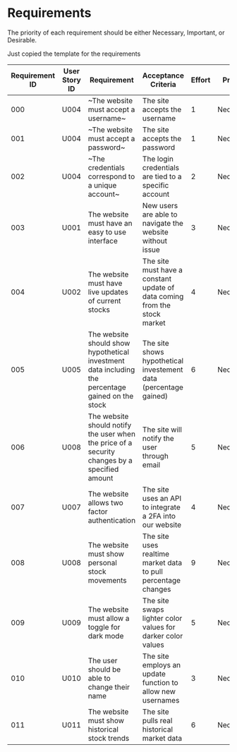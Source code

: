 # Requirements

The priority of each requirement should be either Necessary, Important, or Desirable.

Just copied the template for the requirements

| Requirement ID | User Story ID | Requirement                                                                                       | Acceptance Criteria                                                       | Effort | Priority  | Status   |
| -------------- | ------------- | ------------------------------------------------------------------------------------------------- | ------------------------------------------------------------------------- | ------ | --------- | -------- |
| 000            | U004          | ~The website must accept a username~                                                              | The site accepts the username                                             | 1      | Necessary | Verified |
| 001            | U004          | ~The website must accept a password~                                                              | The site accepts the password                                             | 1      | Necessary | Verified |
| 002            | U004          | ~The credentials correspond to a unique account~                                                  | The login credentials are tied to a specific account                      | 2      | Necessary | Verified |
| 003            | U001          | The website must have an easy to use interface                                                    | New users are able to navigate the website without issue                  | 3      | Necessary | Verified |
| 004            | U002          | The website must have live updates of current stocks                                              | The site must have a constant update of data coming from the stock market | 4      | Necessary | Verified |
| 005            | U005          | The website should show hypothetical investment data including the percentage gained on the stock | The site shows hypothetical investement data (percentage gained)          | 6      | Necessary | Verified |
| 006            | U008          | The website should notify the user when the price of a security changes by a specified amount     | The site will notify the user through email                               | 5      | Necessary | Verified |
| 007            | U007          | The website allows two factor authentication                                                      | The site uses an API to integrate a 2FA into our website                  | 4      | Necessary | Verified |
| 008            | U008          | The website must show personal stock movements                                                    | The site uses realtime market data to pull percentage changes             | 9      | Necessary | Verified |
| 009            | U009          | The website must allow a toggle for dark mode                                                     | The site swaps lighter color values for darker color values               | 5      | Necessary | Verified |
| 010            | U010          | The user should be able to change their name                                                      | The site employs an update function to allow new usernames                | 3      | Necessary | Verified |
| 011            | U011          | The website must show historical stock trends                                                     | The site pulls real historical market data                                | 6      | Necessary | Verified |
